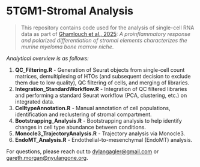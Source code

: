 # 5TGM1-Stromal Analysis

> This repository contains code used for the analysis of single-cell RNA data as part of [Ghamlouch et al., 2025](https://ehoonline.biomedcentral.com/articles/10.1186/s40164-025-00606-x): *A proinflammatory response and polarized differentiation of stromal elements characterizes the murine myeloma bone marrow niche*.

*Analytical overview is as follows:*

1. **QC_Filtering.R** - Generation of Seurat objects from single-cell count matrices, demultiplexing of HTOs (and subsequent decision to exclude them due to low quality), QC filtering of cells, and merging of libraries.
2. **Integration_StandardWorkflow.R** - Integration of QC filtered libraries and performing a standard Seurat workflow (PCA, clustering, etc.) on integrated data.
3. **CelltypeAnnotation.R** - Manual annotation of cell populations, identification and reclustering of stromal compartment.
4. **Bootstrapping_Analysis.R** - Bootstrapping analysis to help identify changes in cell type abundance between conditions.
5. **Monocle3_TrajectoryAnalysis.R** - Trajectory analysis via Monocle3.
6. **EndoMT_Analysis.R** - Endothelial-to-mesenchymal (EndoMT) analysis.

For questions, please reach out to dylangagler@gmail.com or gareth.morgan@nyulangone.org.
